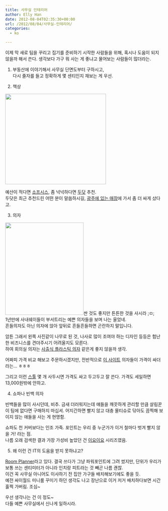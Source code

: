 ```yaml
---
title: 사무실 인테리어
author: Elly Han
date: 2012-08-04T02:35:30+00:00
url: /2012/08/04/사무실-인테리어/
categories:
  - ko

---
```

이제 막 새로 팀을 꾸리고 집기를 준비하기 시작한 사람들을 위해, 혹시나 도움이 되지 않을까 해서 쓴다. 생각보다 가구 뭐 사는 게 좋냐고 물어보는 사람들이 많더라는.

1. 부동산에 이야기해서 사무실 단면도부터 구하시고,  
다시 줄자를 들고 정확하게 몇 센티인지 재보는 게 우선.

2. 책상

<img title="책상" src="https://i1.wp.com/www.dodot.co.kr/goodsimg/320_530.jpg?resize=320%2C288&#038;ssl=1" alt="" width="320" height="288" data-recalc-dims="1" /> 

예산이 적다면 [소프시스][1], 좀 넉넉하다면 [두닷][2] 추천.  
두닷은 최근 추천드린 어떤 분이 말씀하시길, [광주에 있는 매장][3]에 가서 좀 더 싸게 샀다고.

3. 의자

[<img class="alignleft size-full wp-image-644" title="의자" src="https://i2.wp.com/ellyhan.cafe24.com/wp-content/uploads/2012/08/ec9d98ec9e90.png?resize=249%2C294" alt="" width="249" height="294" data-recalc-dims="1" />][4]싼 것도 좋지만 튼튼한 것을 사시라 ;ㅁ;  
1년만에 사내쉐이들이 부서트리는 예쁜 의자들을 보며 나는 울었네.  
흔들의자도 아닌 의자에 앉아 앞뒤로 흔들흔들하면 곤란하지 말입니다.

암튼 그래서 왼쪽 사진같이 나무로 된 것, 나사로 많이 조여야 하는 디자인 등등은 험난한 비즈니스를 견뎌주시기 어려울지도 모른다.  
하여 회의실 의자는 [사출식 플라스틱 의자][5] 같은게 좋지 않을까 생각.

어짜피 가격 비교 해보고 주문하시겠지만, 전반적으로 [이 사이트][6] 의자들이 가격이 싸더라는&#8230; ㅎㅎㅎ

그리고 이런 [스툴][7] 몇 개 사두시면 가격도 싸고 두고두고 잘 쓴다. 가격도 세일하면 13,000원밖에 안하고.

4. 쇼파나 빈백 의자

빈백들을 많이 사시던데, 비추. 금새 더러워지는데 얘들을 깨끗하게 관리할 만큼 살림꾼이 팀에 없다면 구매하지 마십셔. 어지간하면 빨지 않고 대충 물티슈로 닦아도 끔찍해 보이지 않는 애들을 사는 게 현명함.

쇼파도 천 커버보다는 인조 가죽. 포인트는 우리 중 누군가가 이거 철마다 벗겨 빨지 않을 거! 라는 점.  
나름 오래 검색한 결과 가장 가성비 높았던 건 [이요이요][8] 시리즈였음.

5. 왜 이런 건 IT의 도움을 받지 못하냐고?

[Room Planner][9]라고 있다. 결국 쓰다가 그냥 파워포인트에 그려 썼지만, 단위가 우리가 보통 쓰는 센티미터가 아니라 인치랑 피트라는 것 빼곤 나름 괜찮.  
이건 꼭 사무실 아니어도 이사하기 전 집안 가구들 배치해보기에도 좋을 듯.  
예전 싸이월드 미니룸 꾸미기 하던 생각도 나고 장난으로 이거 저거 배치하다보면 시간 훌쩍 가버림. 조심~

우선 생각나는 건 이 정도~  
다들 예쁜 사무실에서 신나게 일하시라.

 [1]: http://www.10x10.co.kr/street/street_brand.asp?makerid=withus
 [2]: https://www.dodot.co.kr/
 [3]: https://www.dodot.co.kr/2010_newmain/imgbutton/outlet.asp
 [4]: https://i2.wp.com/ellyhan.cafe24.com/wp-content/uploads/2012/08/ec9d98ec9e90.png
 [5]: http://www.10x10.co.kr/shopping/category_prd.asp?itemid=463635
 [6]: http://www.chairoutlet.co.kr//
 [7]: http://www.10x10.co.kr/shopping/category_prd.asp?itemid=404426
 [8]: http://www.10x10.co.kr/shopping/category_prd.asp?itemid=564772&cdl=040&cdm=040&cds=050
 [9]: http://urbanbarn.icovia.com/icovia.aspx